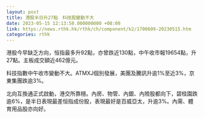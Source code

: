 ```yaml
---
layout: post
title: 港股半日升27點　科技股變動不大
date: 2023-05-15 12:13:58.000000000 +08:00
link: https://news.rthk.hk/rthk/ch/component/k2/1700609-20230515.htm
categories: rthk
---
```


港股今早缺乏方向，恒指最多升92點，亦曾跌近130點，中午收市報19654點，升27點。主板成交額近462億元。

科技指數中午收市變動不大。ATMXJ個別發展，美團及騰訊升逾1%至近3%，京東集團跌逾3%。

北向互換通正式啟動，港交所靠穩。內房、物管、內銀、內險股都向下，碧桂園跌逾6%，是半日表現最差恒指成份股，表現最好是百威亞太，升逾3%。內需、體育用品股亦向好。
